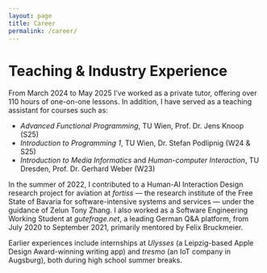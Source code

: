 ```yaml
---
layout: page
title: Career
permalink: /career/
---
```


<h1>Teaching & Industry Experience</h1>

<p>
  From March 2024 to May 2025 I’ve worked as a private tutor, offering over 110 hours of one-on-one lessons. In addition, I have served as a teaching assistant for courses such as:
</p>
<ul>
  <li><em>Advanced Functional Programming</em>, TU Wien, Prof. Dr. Jens Knoop (S25)</li>
  <li><em>Introduction to Programming 1</em>, TU Wien, Dr. Stefan Podlipnig (W24 &amp; S25)</li>
  <li><em>Introduction to Media Informatics</em> and <em>Human-computer Interaction</em>, TU Dresden, Prof. Dr. Gerhard Weber (W23)</li>
</ul>

<p>
  In the summer of 2022, I contributed to a Human-AI Interaction Design research project for aviation at <em>fortiss</em> — the research institute of the Free State of Bavaria for software-intensive systems and services — under the guidance of Zelun Tony Zhang. I also worked as a Software Engineering Working Student at <em>gutefrage.net</em>, a leading German Q&A platform, from July 2020 to September 2021, primarily mentored by Felix Bruckmeier.
</p>

<p>
  Earlier experiences include internships at <em>Ulysses</em> (a Leipzig-based Apple Design Award-winning writing app) and <em>tresmo</em> (an IoT company in Augsburg), both during high school summer breaks.
</p>
